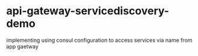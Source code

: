 # api-gateway-servicediscovery-demo
implementing using consul configuration to access services via name from app gaetway
